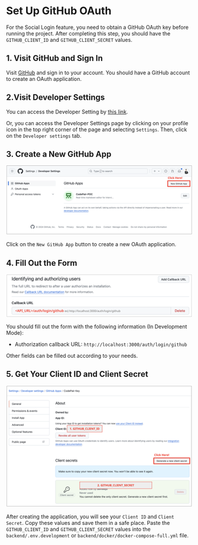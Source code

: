 # Set Up GitHub OAuth

For the Social Login feature, you need to obtain a GitHub OAuth key before running the project. After completing this step, you should have the `GITHUB_CLIENT_ID` and `GITHUB_CLIENT_SECRET` values.

## 1. Visit GitHub and Sign In

Visit [GitHub](https://github.com/) and sign in to your account.
You should have a GitHub account to create an OAuth application.

## 2.Visit Developer Settings

You can access the Developer Setting by [this link](https://github.com/settings/apps).

Or, you can access the Developer Settings page by clicking on your profile icon in the top right corner of the page and selecting `Settings`. Then, click on the `Developer settings` tab.

## 3. Create a New GitHub App

![Create a New GitHub App](./images/create_new_github_app.png)

Click on the `New GitHub App` button to create a new OAuth application.

## 4. Fill Out the Form

![Fill Out the Form](./images/github_form.png)

You should fill out the form with the following information (In Development Mode):

- Authorization callback URL: `http://localhost:3000/auth/login/github`

Other fields can be filled out according to your needs.

## 5. Get Your Client ID and Client Secret

![Get Your Client ID and Client Secret](./images/get_your_key.png)

After creating the application, you will see your `Client ID` and `Client Secret`. Copy these values and save them in a safe place. Paste the `GITHUB_CLIENT_ID` and `GITHUB_CLIENT_SECRET` values into the `backend/.env.development` or `backend/docker/docker-compose-full.yml` file.
